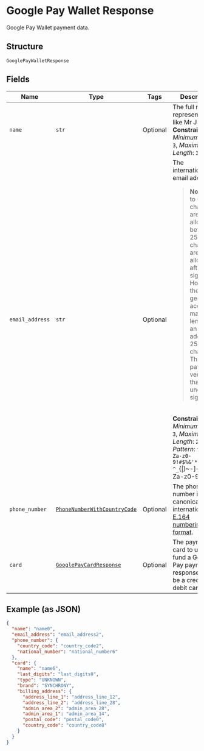 
# Google Pay Wallet Response

Google Pay Wallet payment data.

## Structure

`GooglePayWalletResponse`

## Fields

| Name | Type | Tags | Description |
|  --- | --- | --- | --- |
| `name` | `str` | Optional | The full name representation like Mr J Smith.<br>**Constraints**: *Minimum Length*: `3`, *Maximum Length*: `300` |
| `email_address` | `str` | Optional | The internationalized email address.<blockquote><strong>Note:</strong> Up to 64 characters are allowed before and 255 characters are allowed after the <code>@</code> sign. However, the generally accepted maximum length for an email address is 254 characters. The pattern verifies that an unquoted <code>@</code> sign exists.</blockquote><br>**Constraints**: *Minimum Length*: `3`, *Maximum Length*: `254`, *Pattern*: `^(?:[A-Za-z0-9!#$%&'*+/=?^_`{\|}~-]+(?:\.[A-Za-z0-9!#$%&'*+/=?^_`{\|}~-]+)*\|"(?:[\x01-\x08\x0b\x0c\x0e-\x1f\x21\x23-\x5b\x5d-\x7f]\|\\[\x01-\x09\x0b\x0c\x0e-\x7f])*")@(?:(?:[A-Za-z0-9](?:[A-Za-z0-9-]*[A-Za-z0-9])?\.)+[A-Za-z0-9](?:[A-Za-z0-9-]*[A-Za-z0-9])?\|\[(?:(?:25[0-5]\|2[0-4][0-9]\|[01]?[0-9][0-9]?)\.){3}(?:25[0-5]\|2[0-4][0-9]\|[01]?[0-9][0-9]?\|[A-Za-z0-9-]*[A-Za-z0-9]:(?:[\x01-\x08\x0b\x0c\x0e-\x1f\x21-\x5a\x53-\x7f]\|\\[\x01-\x09\x0b\x0c\x0e-\x7f])+)\])$` |
| `phone_number` | [`PhoneNumberWithCountryCode`](../../doc/models/phone-number-with-country-code.md) | Optional | The phone number in its canonical international [E.164 numbering plan format](https://www.itu.int/rec/T-REC-E.164/en). |
| `card` | [`GooglePayCardResponse`](../../doc/models/google-pay-card-response.md) | Optional | The payment card to use to fund a Google Pay payment response. Can be a credit or debit card. |

## Example (as JSON)

```json
{
  "name": "name0",
  "email_address": "email_address2",
  "phone_number": {
    "country_code": "country_code2",
    "national_number": "national_number6"
  },
  "card": {
    "name": "name6",
    "last_digits": "last_digits0",
    "type": "UNKNOWN",
    "brand": "SYNCHRONY",
    "billing_address": {
      "address_line_1": "address_line_12",
      "address_line_2": "address_line_28",
      "admin_area_2": "admin_area_28",
      "admin_area_1": "admin_area_14",
      "postal_code": "postal_code0",
      "country_code": "country_code8"
    }
  }
}
```

